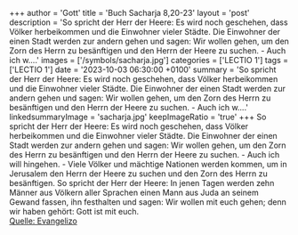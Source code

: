 +++
author = 'Gott'
title = 'Buch Sacharja 8,20-23'
layout = 'post'
description = 'So spricht der Herr der Heere: Es wird noch geschehen, dass Völker herbeikommen und die Einwohner vieler Städte. Die Einwohner der einen Stadt werden zur andern gehen und sagen: Wir wollen gehen, um den Zorn des Herrn zu besänftigen und den Herrn der Heere zu suchen. - Auch ich w....'
images = ['/symbols/sacharja.jpg']
categories = ['LECTIO 1']
tags = ['LECTIO 1']
date = '2023-10-03 06:30:00 +0100'
summary = 'So spricht der Herr der Heere: Es wird noch geschehen, dass Völker herbeikommen und die Einwohner vieler Städte. Die Einwohner der einen Stadt werden zur andern gehen und sagen: Wir wollen gehen, um den Zorn des Herrn zu besänftigen und den Herrn der Heere zu suchen. - Auch ich w....'
linkedsummaryImage = 'sacharja.jpg'
keepImageRatio = 'true'
+++
So spricht der Herr der Heere: Es wird noch geschehen, dass Völker herbeikommen und die Einwohner vieler Städte.
Die Einwohner der einen Stadt werden zur andern gehen und sagen: Wir wollen gehen, um den Zorn des Herrn zu besänftigen und den Herrn der Heere zu suchen. - Auch ich will hingehen.<!--more--> -
Viele Völker und mächtige Nationen werden kommen, um in Jerusalem den Herrn der Heere zu suchen und den Zorn des Herrn zu besänftigen.
So spricht der Herr der Heere: In jenen Tagen werden zehn Männer aus Völkern aller Sprachen einen Mann aus Juda an seinem Gewand fassen, ihn festhalten und sagen: Wir wollen mit euch gehen; denn wir haben gehört: Gott ist mit euch.<br> [Quelle: Evangelizo](https://evangeliumtagfuertag.org/DE/gospel)